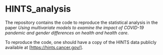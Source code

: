 # HINTS_analysis
The repository contains the code to reproduce the statistical analysis in the paper 
*Using multivariate models to examine the impact of COVID-19 pandemic and gender differences on health and health care*.

To reproduce the code, one should have a copy of the HINTS data publicly available at [https://hints.cancer.gov/].
